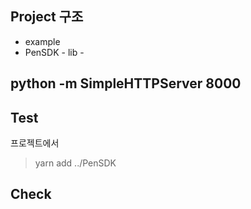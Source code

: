 ## Project 구조

- example
- PenSDK - lib -



## python -m SimpleHTTPServer 8000


## Test
프로젝트에서
> yarn add ../PenSDK

## Check